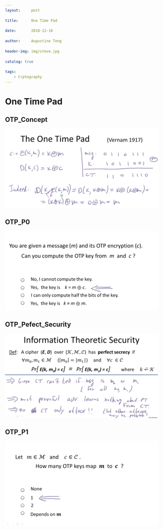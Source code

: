 ```yaml
---
layout:     post

title:      One Time Pad

date:       2018-12-16

author:     Augustine Tong

header-img: img/steve.jpg

catalog: true

tags:
    - Crptography
---
```


# One Time Pad

## OTP_Concept
![One Time Pad](/img/crpto/OTP_Concept.png)

## OTP_P0
![OTP_P0](/img/crpto/OTP_P0.png)

## OTP_Pefect_Security
![OTP_Pefect_Security](/img/crpto/OTP_Pefect_Security.png)

## OTP_P1
![OTP_P1](/img/crpto/OTP_P1.png)

